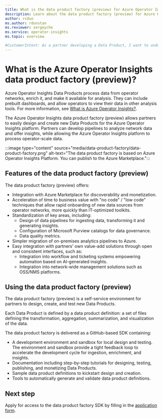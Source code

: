 ```yaml
---
title: What is the data product factory (preview) for Azure Operator Insights?
description: Learn about the data product factory (preview) for Azure Operator Insights, and how it can help you design and create new Data Products.
author: rcdun
ms.author: rdunstan
ms.reviewer: sergeyche
ms.service: operator-insights
ms.topic: overview

#CustomerIntent: As a partner developing a Data Product, I want to understand what the data product factory is so that I can use it.
---
```


# What is the Azure Operator Insights data product factory (preview)?

Azure Operator Insights Data Products process data from operator networks, enrich it, and make it available for analysis. They can include prebuilt dashboards, and allow operators to view their data in other analysis tools. For more information, see [What is Azure Operator Insights?](overview.md).

The Azure Operator Insights data product factory (preview) allows partners to easily design and create new Data Products for the Azure Operator Insights platform. Partners can develop pipelines to analyze network data and offer insights, while allowing the Azure Operator Insights platform to process operator-scale data.

:::image type="content" source="media/data-product-factory/data-product-factory.png" alt-text="The data product factory is based on Azure Operator Insights Platform. You can publish to the Azure Marketplace.":::

## Features of the data product factory (preview)

The data product factory (preview) offers:

- Integration with Azure Marketplace for discoverability and monetization.
- Acceleration of time to business value with "no code" / "low code" techniques that allow rapid onboarding of new data sources from operator networks, more quickly than IT-optimized toolkits.
- Standardization of key areas, including:
  - Design of data pipelines for ingesting data, transforming it and generating insights.
  - Configuration of Microsoft Purview catalogs for data governance.
  - Data quality metrics.
- Simpler migration of on-premises analytics pipelines to Azure.
- Easy integration with partners' own value-add solutions through open and consistent interfaces, such as:
  - Integration into workflow and ticketing systems empowering automation based on AI-generated insights.
  - Integration into network-wide management solutions such as OSS/NMS platforms.

## Using the data product factory (preview)

The data product factory (preview) is a self-service environment for partners to design, create, and test new Data Products.

Each Data Product is defined by a data product definition: a set of files defining the transformation, aggregation, summarization, and visualization of the data.

The data product factory is delivered as a GitHub-based SDK containing:
- A development environment and sandbox for local design and testing. The environment and sandbox provide a tight feedback loop to accelerate the development cycle for ingestion, enrichment, and insights.
- Documentation including step-by-step tutorials for designing, testing, publishing, and monetizing Data Products.
- Sample data product definitions to kickstart design and creation.
- Tools to automatically generate and validate data product definitions.

## Next step

Apply for access to the data product factory SDK by filling in the [application form](https://forms.office.com/r/vMP9bjQr6n).
